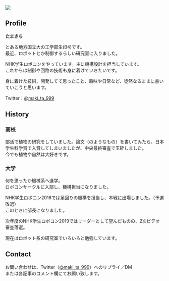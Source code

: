 ![](/img/tamakichi.jpg) 
## Profile 
**たまきち**  

とある地方国立大の工学部生(B4)です。  
最近、ロボットとか制御するらしい研究室に入りました。

NHK学生ロボコンをやっています。主に機構設計を担当しています。  
これからは制御や回路の技術も身に着けていきたいです。

身に着けた技術、開発してて思ったこと、趣味や日常など、徒然なるままに書いていこうと思います。

Twitter：[@maki_ta_999](https://twitter.com/maki_ta_999)


## History
### 高校
部活で植物の研究をしていました。論文（のようなもの）を書いてみたら、日本学生科学賞で入賞してしまいましたが、中央最終審査で玉砕しました。  
今でも植物や自然は大好きです。
### 大学
何を思ったか機械系へ進学。  
ロボコンサークルに入部し、機構担当になりました。

NHK学生ロボコン2018では足回りの機構を担当し、本戦に出場しました。（予選敗退）  
このときに部長になりました。

次年度のNHK学生ロボコン2019ではリーダーとして望んだものの、2次ビデオ審査落選。  

現在はロボット系の研究室でいろいろと勉強しています。

## Contact
お問い合わせは、Twitter（[@maki_ta_999](https://twitter.com/maki_ta_999)）へのリプライ／DM  
または各記事のコメント欄にてお願い致します。



